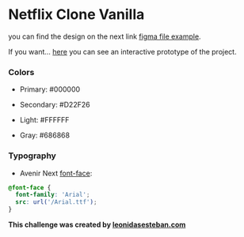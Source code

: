 # Netflix Clone Vanilla

you can find the design on the next link [figma file example](https://www.figma.com/file/I5GfzHndh0ypq0wFHpnjoQ/Netflix-Mobile?node-id=15%3A164).

If you want... [here](https://www.figma.com/proto/I5GfzHndh0ypq0wFHpnjoQ/Netflix-Mobile?node-id=30%3A209&viewport=1164%2C605%2C0.9113100171089172&scaling=scale-down) you can see an interactive prototype of the project.

### Colors

<!-- Black -->
- Primary: #000000
<!-- Red -->
- Secondary: #D22F26
<!-- White -->
- Light: #FFFFFF
<!-- Gray -->
- Gray: #686868

### Typography

- Avenir Next [font-face](https://developer.mozilla.org/es/docs/Web/CSS/@font-face):

```css
@font-face {
  font-family: 'Arial';
  src: url('/Arial.ttf');
}
```

**This challenge was created by [leonidasesteban.com](https://leonidasesteban.com/)**
